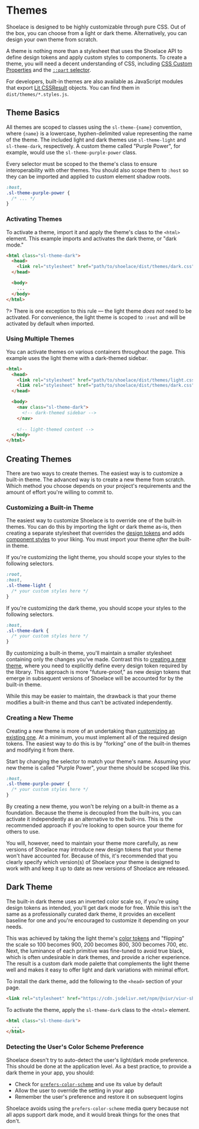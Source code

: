 # Themes

Shoelace is designed to be highly customizable through pure CSS. Out of the box, you can choose from a light or dark theme. Alternatively, you can design your own theme from scratch.

A theme is nothing more than a stylesheet that uses the Shoelace API to define design tokens and apply custom styles to components. To create a theme, you will need a decent understanding of CSS, including [CSS Custom Properties](https://developer.mozilla.org/en-US/docs/Web/CSS/--*) and the [`::part` selector](https://developer.mozilla.org/en-US/docs/Web/CSS/::part).

For developers, built-in themes are also available as JavaScript modules that export [Lit CSSResult](https://lit.dev/docs/api/styles/#CSSResult) objects. You can find them in `dist/themes/*.styles.js`.

## Theme Basics

All themes are scoped to classes using the `sl-theme-{name}` convention, where `{name}` is a lowercase, hyphen-delimited value representing the name of the theme. The included light and dark themes use `sl-theme-light` and `sl-theme-dark`, respectively. A custom theme called "Purple Power", for example, would use the `sl-theme-purple-power` class. 

Every selector must be scoped to the theme's class to ensure interoperability with other themes. You should also scope them to `:host` so they can be imported and applied to custom element shadow roots.

```css
:host,
.sl-theme-purple-power {
  /* ... */
}
```

### Activating Themes

To activate a theme, import it and apply the theme's class to the `<html>` element. This example imports and activates the dark theme, or "dark mode."

```html
<html class="sl-theme-dark">
  <head>
    <link rel="stylesheet" href="path/to/shoelace/dist/themes/dark.css">
  </head>

  <body>
    ...
  </body>
</html>
```

?> There is one exception to this rule — the light theme _does not_ need to be activated. For convenience, the light theme is scoped to `:root` and will be activated by default when imported.

### Using Multiple Themes

You can activate themes on various containers throughout the page. This example uses the light theme with a dark-themed sidebar.

```html
<html>
  <head>
    <link rel="stylesheet" href="path/to/shoelace/dist/themes/light.css">
    <link rel="stylesheet" href="path/to/shoelace/dist/themes/dark.css">
  </head>

  <body>
    <nav class="sl-theme-dark">
      <!-- dark-themed sidebar -->
    </nav>
    
    <!-- light-themed content -->
  </body>
</html>
```

## Creating Themes

There are two ways to create themes. The easiest way is to customize a built-in theme. The advanced way is to create a new theme from scratch. Which method you choose depends on your project's requirements and the amount of effort you're willing to commit to.

### Customizing a Built-in Theme

The easiest way to customize Shoelace is to override one of the built-in themes. You can do this by importing the light or dark theme as-is, then creating a separate stylesheet that overrides the [design tokens](/getting-started/customizing#design-tokens) and adds [component styles](/getting-started/customizing#component-parts) to your liking. You must import your theme _after_ the built-in theme.

If you're customizing the light theme, you should scope your styles to the following selectors.

```css
:root, 
:host, 
.sl-theme-light {
  /* your custom styles here */
}
```

If you're customizing the dark theme, you should scope your styles to the following selectors.

```css
:host,
.sl-theme-dark {
  /* your custom styles here */
}
```

By customizing a built-in theme, you'll maintain a smaller stylesheet containing only the changes you've made. Contrast this to [creating a new theme](#creating-a-new-theme), where you need to explicitly define every design token required by the library. This approach is more "future-proof," as new design tokens that emerge in subsequent versions of Shoelace will be accounted for by the built-in theme.

While this may be easier to maintain, the drawback is that your theme modifies a built-in theme and thus can't be activated independently.

### Creating a New Theme

Creating a new theme is more of an undertaking than [customizing an existing one](#customizing-a-built-in-theme). At a minimum, you must implement all of the required design tokens. The easiest way to do this is by "forking" one of the built-in themes and modifying it from there.

Start by changing the selector to match your theme's name. Assuming your new theme is called "Purple Power", your theme should be scoped like this.

```css
:host,
.sl-theme-purple-power {
  /* your custom styles here */
}
```

By creating a new theme, you won't be relying on a built-in theme as a foundation. Because the theme is decoupled from the built-ins, you can activate it independently as an alternative to the built-ins. This is the recommended approach if you're looking to open source your theme for others to use.

You will, however, need to maintain your theme more carefully, as new versions of Shoelace may introduce new design tokens that your theme won't have accounted for. Because of this, it's recommended that you clearly specify which version(s) of Shoelace your theme is designed to work with and keep it up to date as new versions of Shoelace are released.

## Dark Theme

The built-in dark theme uses an inverted color scale so, if you're using design tokens as intended, you'll get dark mode for free. While this isn't the same as a professionally curated dark theme, it provides an excellent baseline for one and you're encouraged to customize it depending on your needs.

This was achieved by taking the light theme's [color tokens](/tokens/color) and "flipping" the scale so 100 becomes 900, 200 becomes 800, 300 becomes 700, etc. Next, the luminance of each primitive was fine-tuned to avoid true black, which is often undesirable in dark themes, and provide a richer experience. The result is a custom dark mode palette that complements the light theme well and makes it easy to offer light and dark variations with minimal effort.

To install the dark theme, add the following to the `<head>` section of your page.

```html
<link rel="stylesheet" href="https://cdn.jsdelivr.net/npm/@viur/viur-shoelace@%VERSION%/dist/themes/dark.css">
```

To activate the theme, apply the `sl-theme-dark` class to the `<html>` element.

```html
<html class="sl-theme-dark">
  ...
</html>
```

### Detecting the User's Color Scheme Preference

Shoelace doesn't try to auto-detect the user's light/dark mode preference. This should be done at the application level. As a best practice, to provide a dark theme in your app, you should:

- Check for [`prefers-color-scheme`](https://stackoverflow.com/a/57795495/567486) and use its value by default
- Allow the user to override the setting in your app
- Remember the user's preference and restore it on subsequent logins

Shoelace avoids using the `prefers-color-scheme` media query because not all apps support dark mode, and it would break things for the ones that don't.
